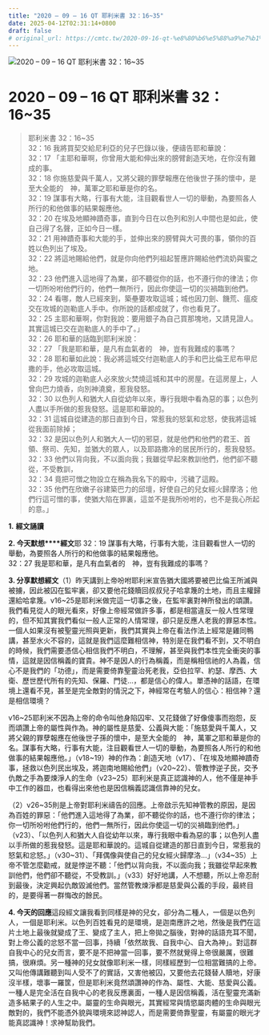 ```yaml
---
title: "2020 – 09 – 16 QT 耶利米書 32：16~35"
date: 2025-04-12T02:31:14+0800
draft: false
# original_url: https://cmtc.tw/2020-09-16-qt-%e8%80%b6%e5%88%a9%e7%b1%b3%e6%9b%b8-32%ef%bc%9a1635
---
```


![2020 – 09 – 16 QT 耶利米書 32：16\~35](/images/qt.jpg   "2020 – 09 – 16 QT 耶利米書 32：16\~35")

# 2020 – 09 – 16 QT 耶利米書 32：16\~35

> 耶利米書 32：16\~35  
> 32：16 我將買契交給尼利亞的兒子巴錄以後，便禱告耶和華說：  
> 32：17 「主耶和華啊，你曾用大能和伸出來的膀臂創造天地，在你沒有難成的事。  
> 32：18 你施慈愛與千萬人，又將父親的罪孽報應在他後世子孫的懷中，是至大全能的　神，萬軍之耶和華是你的名。  
> 32：19 謀事有大略，行事有大能，注目觀看世人一切的舉動，為要照各人所行的和他做事的結果報應他。  
> 32：20 在埃及地顯神蹟奇事，直到今日在以色列和別人中間也是如此，使自己得了名聲，正如今日一樣。  
> 32：21 用神蹟奇事和大能的手，並伸出來的膀臂與大可畏的事，領你的百姓以色列出了埃及。  
> 32：22 將這地賜給他們，就是你向他們列祖起誓應許賜給他們流奶與蜜之地。  
> 32：23 他們進入這地得了為業，卻不聽從你的話，也不遵行你的律法；你一切所吩咐他們行的，他們一無所行，因此你使這一切的災禍臨到他們。  
> 32：24 看哪，敵人已經來到，築壘要攻取這城；城也因刀劍、饑荒、瘟疫交在攻城的迦勒底人手中。你所說的話都成就了，你也看見了。  
> 32：25 主耶和華啊，你對我說：要用銀子為自己買那塊地，又請見證人。其實這城已交在迦勒底人的手中了。」  
> 32：26 耶和華的話臨到耶利米說：  
> 32：27 「我是耶和華，是凡有血氣者的　神，豈有我難成的事嗎？  
> 32：28 耶和華如此說：我必將這城交付迦勒底人的手和巴比倫王尼布甲尼撒的手，他必攻取這城。  
> 32：29 攻城的迦勒底人必來放火焚燒這城和其中的房屋。在這房屋上，人曾向巴力燒香，向別神澆奠，惹我發怒。  
> 32：30 以色列人和猶大人自從幼年以來，專行我眼中看為惡的事；以色列人盡以手所做的惹我發怒。這是耶和華說的。  
> 32：31 這城自從建造的那日直到今日，常惹我的怒氣和忿怒，使我將這城從我面前除掉；  
> 32：32 是因以色列人和猶大人一切的邪惡，就是他們和他們的君王、首領、祭司、先知，並猶大的眾人，以及耶路撒冷的居民所行的，惹我發怒。  
> 32：33 他們以背向我，不以面向我；我雖從早起來教訓他們，他們卻不聽從，不受教訓，  
> 32：34 竟把可憎之物設立在稱為我名下的殿中，污穢了這殿。  
> 32：35 他們在欣嫩子谷建築巴力的邱壇，好使自己的兒女經火歸摩洛；他們行這可憎的事，使猶大陷在罪裏，這並不是我所吩咐的，也不是我心所起的意。」

**1.** **經文誦讀**

**2. 今天默想****經文**耶 32：19 謀事有大略，行事有大能，注目觀看世人一切的舉動，為要照各人所行的和他做事的結果報應他。  
32：27 我是耶和華，是凡有血氣者的　神，豈有我難成的事嗎？

**3. 分享默想經文**（1）昨天講到上帝吩咐耶利米宣告猶大國將要被巴比倫王所滅與被擄，因此被囚在監牢裏，卻又要他花錢贖回叔叔兒子哈拿篾的土地，而且主權歸還給哈拿篾。v16\~25是耶利米做完這一切事之後，在監牢裏對神所發出的頌讚。我們看見從人的眼光看來，好像上帝經常做許多事，都是相當違反一般人性常理的，但不知其實我們看似一般人正常的人情常理，卻只是反應人老我的罪惡本性。一個人如果沒有被聖靈光照與更新，我們其實與上帝在看法作法上經常是雞同鴨講，甚至水火不容的，這就是我們這麼難相信神，特別是在我們看不到，又不明白的時候，我們需要憑信心相信我們不明白，不理解，甚至與我們本性完全衝突的事情，這就是因信稱義的寶貴。神不是因人的行為稱義，而是稱相信祂的人為義，信心不是我們的「功德」，而是需要倚靠聖靈治死老我，亞伯拉罕、約瑟、摩西、大衛、歷世歷代所有的先知、保羅、門徒…，都是信心的偉人。單憑神的話語，在環境上還看不見，甚至是完全敵對的情況之下，神經常在考驗人的信心：相信神？還是相信環境？

v16\~25耶利米不因為上帝的命令叫他身陷囚牢、又花錢做了好像傻事而抱怨，反而頌讚上帝的屬性與作為。神的屬性是慈愛、公義與大能：「施慈愛與千萬人，又將父親的罪孽報應在他後世子孫的懷中，是至大全能的　神，萬軍之耶和華是你的名。謀事有大略，行事有大能，注目觀看世人一切的舉動，為要照各人所行的和他做事的結果報應他。」（v18\~19）神的作為：創造天地（v17）、「在埃及地顯神蹟奇事，拯救以色列民出埃及，將迦南地賜給他們」（v20\~22）、管教悖逆子民，交予仇敵之手為要煉淨人的生命（v23\~25）耶利米是真正認識神的人，他不僅是神手中工作的器皿，也看得出來他也是因信稱義認識信靠神的兒女。

（2）v26\~35則是上帝對耶利米禱告的回應。上帝啟示先知神管教的原因，是因為百姓的罪惡：「他們進入這地得了為業，卻不聽從你的話，也不遵行你的律法；你一切所吩咐他們行的，他們一無所行，因此你使這一切的災禍臨到他們。」（v23）、「以色列人和猶大人自從幼年以來，專行我眼中看為惡的事；以色列人盡以手所做的惹我發怒。這是耶和華說的。這城自從建造的那日直到今日，常惹我的怒氣和忿怒。」（v30\~31）、「拜偶像與使自己的兒女經火歸摩洛…」（v34\~35）上帝不管怎麼勸戒，就是悖逆不聽：「他們以背向我，不以面向我；我雖從早起來教訓他們，他們卻不聽從，不受教訓。」（v33）好好地講，人不想聽，所以上帝忍耐到最後，決定興起仇敵毀滅他們。當然管教煉淨都是慈愛與公義的手段，最終目的，是要得著一群悔改的餘民。

**4. 今天的回應**這段經文讓我看到同樣是神的兒女，卻分為二種人，一個是以色列人，一個是耶利米。以色列百姓看見的是環境，是迦南應許之地，然後是我們在這片土地上最後就變成了王、變成了主人，把上帝拋之腦後，對神的話語充耳不聞，對上帝公義的忿怒不當一回事，持續「依然故我、自我中心、自大為神」。對這群自我中心的兒女而言，要不是不把神當一回事，要不然就覺得上帝很嚴厲，很難搞，很麻煩。另一種神的兒女就像耶利米一樣，同樣經歷到一位相當難搞的上帝。又叫他傳講難聽到叫人受不了的實話，又害他被囚，又要他去花錢替人贖地，好康沒半樣，壞事一羅筐，但是耶利米竟然頌讚神的作為、屬性、大能、慈愛與公義。一種人是完全活在自我中心的老我反應裏面，一種人是因信稱義，活在聖靈充滿新造多結果子的人生之中。屬靈的生命與眼光，其實經常與情慾屬肉體的生命與眼光敵對的，我們不能憑外貌與環境來認神認人，而是需要倚靠聖靈，有屬靈的眼光才能真認識神！求神幫助我們。